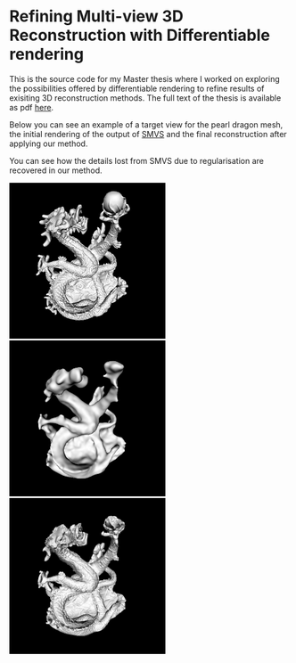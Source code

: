 # Refining Multi-view 3D Reconstruction with Differentiable rendering

This is the source code for my Master thesis where I worked on exploring the possibilities offered by differentiable
rendering to refine results of exisiting 3D reconstruction methods. The full text of the thesis is available as pdf [here](https://github.com/SRaimondi/DRDemo/blob/master/thesis.pdf).

Below you can see an example of a target view for the pearl dragon mesh, the initial rendering of the output of [SMVS](https://github.com/flanggut/smvs) and the final
reconstruction after applying our method.

You can see how the details lost from SMVS due to regularisation are recovered in our method.

<div>
<img src="output_final/full_dragon/target_6.png" width="280"/>
<img src="output_final/full_dragon/start_6.png" width="280"/>
<img src="output_final/full_dragon/final_6.png" width="280"/>
</div>
